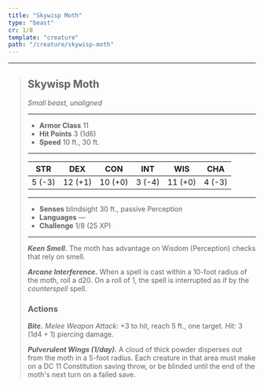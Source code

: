 ```yaml
---
title: "Skywisp Moth"
type: "beast"
cr: 1/8
template: "creature"
path: "/creature/skywisp-moth"
---
```


___
>
> ## Skywisp Moth
>*Small beast, unaligned*
> ___
>
> - **Armor Class** 11
> - **Hit Points** 3 (1d6)
> - **Speed** 10 ft., 30 ft.
>___
>
>|STR|DEX|CON|INT|WIS|CHA|
>|:---:|:---:|:---:|:---:|:---:|:---:|
>|5 (-3)|12 (+1)|10 (+0)|3 (-4)|11 (+0)|4 (-3)|
>___
>
> - **Senses** blindsight 30 ft., passive Perception
> - **Languages** —
> - **Challenge** 1/8 (25 XP)
> ___
>
> ***Keen Smell.*** The moth has advantage on Wisdom (Perception) checks that rely on smell.
>
> ***Arcane Interference.*** When a spell is cast within a 10-foot radius of the moth, roll a d20. On a roll of 1, the spell is interrupted as if by the *counterspell* spell.
>
> ### Actions
> ***Bite.*** *Melee Weapon Attack:* +3 to hit, reach 5 ft., one target. *Hit:* 3 (1d4 + 1) piercing damage.
>
> ***Pulverulent Wings (1/day).*** A cloud of thick powder disperses out from the moth in a 5-foot radius. Each creature in that area must make on a DC 11 Constitution saving throw, or be blinded until the end of the moth's next turn on a failed save.
